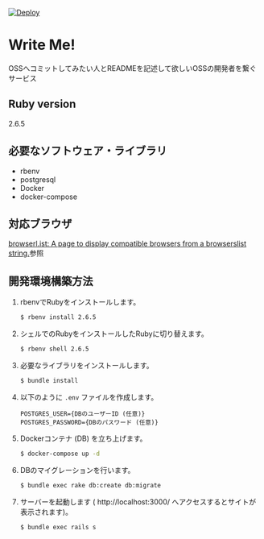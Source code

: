 [![Deploy](https://www.herokucdn.com/deploy/button.svg)](https://heroku.com/deploy?template=https://github.com/massongit/write_me)

# Write Me!
OSSへコミットしてみたい人とREADMEを記述して欲しいOSSの開発者を繋ぐサービス

## Ruby version
2.6.5

## 必要なソフトウェア・ライブラリ
* rbenv
* postgresql
* Docker
* docker-compose

## 対応ブラウザ
[browserl.ist: A page to display compatible browsers from a browserslist string.](https://browserl.ist/?q=%3E+0.5%25%2C+%3E+0.5%25+in+JP%2C+last+2+versions%2C+Firefox+ESR%2C+not+dead)参照

## 開発環境構築方法
1. rbenvでRubyをインストールします。
    ```sh
    $ rbenv install 2.6.5
    ```

1. シェルでのRubyをインストールしたRubyに切り替えます。
    ```sh
    $ rbenv shell 2.6.5
    ```

1. 必要なライブラリをインストールします。
    ```sh
    $ bundle install
    ```

1. 以下のように `.env` ファイルを作成します。
    ```.env
    POSTGRES_USER={DBのユーザーID (任意)}
    POSTGRES_PASSWORD={DBのパスワード (任意)}
    ```

1. Dockerコンテナ (DB) を立ち上げます。
    ```sh
    $ docker-compose up -d
    ```

1. DBのマイグレーションを行います。
    ```sh
    $ bundle exec rake db:create db:migrate
    ```

1. サーバーを起動します ( http://localhost:3000/ へアクセスするとサイトが表示されます)。
    ```sh
    $ bundle exec rails s
    ```
